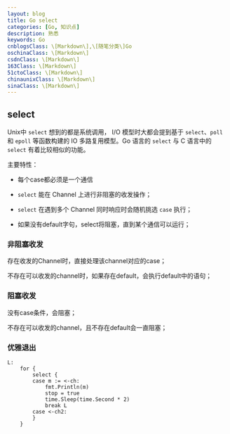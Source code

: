 ```yaml
---
layout: blog
title: Go select
categories: [Go, 知识点]
description: 熟悉
keywords: Go
cnblogsClass: \[Markdown\],\[随笔分类\]Go
oschinaClass: \[Markdown\]
csdnClass: \[Markdown\]
163Class: \[Markdown\]
51ctoClass: \[Markdown\]
chinaunixClass: \[Markdown\]
sinaClass: \[Markdown\]
---
```


## select

Unix中 `select` 想到的都是系统调用， I/O 模型时大都会提到基于 `select`、`poll` 和 `epoll` 等函数构建的 IO 多路复用模型。Go 语言的 `select` 与 C 语言中的 `select` 有着比较相似的功能。

主要特性：

- 每个case都必须是一个通信

- `select` 能在 Channel 上进行非阻塞的收发操作；

- `select` 在遇到多个 Channel 同时响应时会随机挑选 `case` 执行；
- 如果没有default字句，select将阻塞，直到某个通信可以运行；

### 非阻塞收发

存在收发的Channel时，直接处理该channel对应的case；

不存在可以收发的channel时，如果存在default，会执行default中的语句；

### 阻塞收发

没有case条件，会阻塞；

不存在可以收发的channel，且不存在default会一直阻塞；


### 优雅退出
```golang
L:
    for {
        select {
        case m := <-ch:
            fmt.Println(m)
            stop = true
            time.Sleep(time.Second * 2)
            break L
        case <-ch2:
        }
    }
```